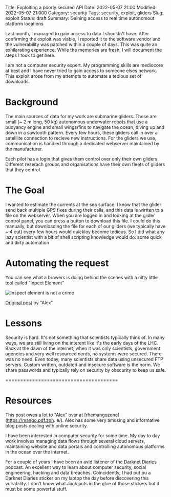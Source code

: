 Title: Exploiting a poorly secured API
Date: 2022-05-07 21:00
Modified: 2022-05-07 21:000
Category: security
Tags:  security, exploit, gliders
Slug: exploit
Status: draft
Summary: Gaining access to real time autonomout platform locations

Last month, I managed to gain access to data I shouldn't have. After confirming the exploit was viable, I reported it to the software vendor and the vulnerability was patched within a couple of days. This was quite an exhilarating experience. While the memories are fresh, I will document the steps I took to get here.

I am not a computer security expert. My programming skills are mediocore at best and I have never tried to gain access to someone elses network. This exploit arose from my attempts to automate a tedious set of downloads.

# Background
The main sources of data for my work are submarine gliders. These are small (~ 2 m long, 50 kg) autonomous underwater robots that use a buoyancy engine and small wings/fins to navigate the ocean, diving up and down in a sawtooth pattern. Every few hours, these gliders call in over a satelllite connection to recieve new instructions. For the gliders we use, communication is handled through a dedicated webserver maintained by the manufacturer.

Each pilot has a login that gives them control over only their own gliders. Different reserach groups and organisations have their own fleets of gliders that they control. 

# The Goal

I wanted to estimate the currents at the sea surface. I know that the glider send back multiple GPS fixes during their calls, and this data is wirtten to a file on the webserver. When you are logged in and looking at the glider control panel, you can press a button to download this file. I could do this manually, but downloading the file for each of our gliders (we typically have ~ 4 out) every few hours would quickloy become tedious. So I did what any lazy scientist with a bit of shell scripting knowledge would do: some quick and dirty automation

# Automating the request
You can see what a browers is doing behind the scenes with a nifty little tool called "Inpect Element"

![Inspect element is not a crime](https://pbs.twimg.com/media/FBsJMgCVEAELUs6?format=jpg&name=large)

[Original post](https://twitter.com/mangopdf/status/1448761886942511116/photo/1) by "Alex"
# Lessons
Security is hard. It's not something that scientists typically think of. In many ways, we are still living on the interent like it's the early days of the LHC. Back at the dawn of the internet, when it was only scientists, government agencies and very well resourced nerds, no systems were secured. There was no need. Even today, many scientists share data using unsecured FTP servers. Custom written, outdated and insecure software is the norm. We share passwords and typically rely on security by obscurity to keep us safe.


======================================

# Resources

This post owes a lot to "Alex" over at [rhemangozone](https://mango.pdf.zon. e/). Alex has some very amusing and informative blog posts dealing with online security.


I have been interested in computer security for some time. My day to day work involves managing data flows through several cloud servers, maintaining website and data portals and controlling autonomous platforms in the ocean over the internet.

For a couple of years I have been an avid listener of the [Darknet Diaries](https://darknetdiaries.com/) podcast. An excellent way to learn about computer security, social engineering, hacking and data breaches. Coincidently, I had put pu a Darknet Diaries sticker on my laptop the day before discovering this vulrability. I don't know what Jack puts in the glue of those stickers but it must be some powerful stuff.
